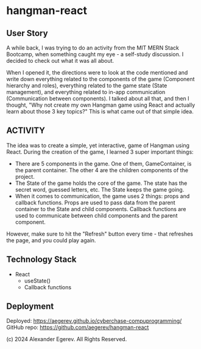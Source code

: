 # hangman-react

## User Story
A while back, I was trying to do an activity from the MIT MERN Stack Bootcamp, when something caught my eye - a self-study discussion. I decided to check out what it was all about.

When I opened it, the directions were to look at the code mentioned and write down everything related to the components of the game (Component hierarchy and roles), everything related to the game state (State management), and everything related to in-app communication (Communication between components). I talked about all that, and then I thought, "Why not create my own Hangman game using React and actually learn about those 3 key topics?" This is what came out of that simple idea. 

## ACTIVITY
The idea was to create a simple, yet interactive, game of Hangman using React. During the creation of the game, I learned 3 super important things:
* There are 5 components in the game. One of them, GameContainer, is the parent container. The other 4 are the children components of the project. 
* The State of the game holds the core of the game. The state has the secret word, guessed letters, etc. The State keeps the game going.
* When it comes to communication, the game uses 2 things: props and callback functions. Props are used to pass data from the parent container to the State and child components. Callback functions are used to communicate between child components and the parent component.

However, make sure to hit the "Refresh" button every time - that refreshes the page, and you could play again. 
## Technology Stack
* React
  * useState()
  * Callback functions

## Deployment
Deployed: https://aegerev.github.io/cyberchase-compuprogramming/
GitHub repo: https://github.com/aegerev/hangman-react

(c) 2024 Alexander Egerev. All Rights Reserved.


